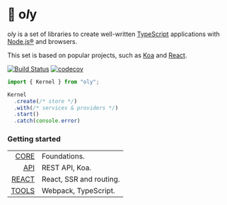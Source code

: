 # 🗿 o*l*y

o*l*y is a set of libraries to create well-written [TypeScript](https://github.com/Microsoft/TypeScript) applications with [Node.js®](https://nodejs.org/en/) and browsers.

This set is based on popular projects, such as [Koa](https://github.com/koajs/koa) and [React](https://github.com/facebook/react).

[![Build Status](https://travis-ci.org/nolyme/oly.svg?branch=v0.12.14)](https://travis-ci.org/nolyme/oly)
[![codecov](https://codecov.io/gh/nolyme/oly/branch/master/graph/badge.svg)](https://codecov.io/gh/nolyme/oly)

```ts
import { Kernel } from "oly";

Kernel
  .create(/* store */)
  .with(/* services & providers */)
  .start()
  .catch(console.error)
```

### Getting started

|                                                     |                                        |
|----------------------------------------------------:|----------------------------------------|
| [CORE](https://nolyme.github.io/oly/#/m/oly)        | Foundations.                           | 
| [API](https://nolyme.github.io/oly/#/m/oly-api)     | REST API, Koa.                         | 
| [REACT](https://nolyme.github.io/oly/#/m/oly-react) | React, SSR and routing.                | 
| [TOOLS](https://nolyme.github.io/oly/#/m/oly-tools) | Webpack, TypeScript.                   | 
